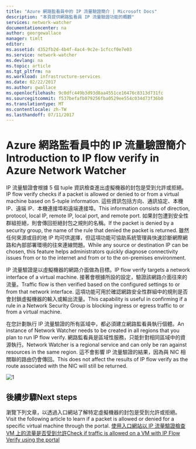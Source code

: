 ```yaml
---
title: "Azure 網路監看員中的 IP 流量驗證簡介 | Microsoft Docs"
description: "本頁提供網路監看員 IP 流量驗證功能的概觀"
services: network-watcher
documentationcenter: na
author: georgewallace
manager: timlt
editor: 
ms.assetid: d352fb2d-4b4f-4ac4-9c2e-1cfccf0e7e03
ms.service: network-watcher
ms.devlang: na
ms.topic: article
ms.tgt_pltfrm: na
ms.workload: infrastructure-services
ms.date: 02/22/2017
ms.author: gwallace
ms.openlocfilehash: 9c0dfc449b3d93d8aa4551ce16476c8313d731fc
ms.sourcegitcommit: f537befafb079256fba0529ee554c034d73f36b0
ms.translationtype: MT
ms.contentlocale: zh-TW
ms.lasthandoff: 07/11/2017
---
```

# <a name="introduction-to-ip-flow-verify-in-azure-network-watcher"></a><span data-ttu-id="74c2d-103">Azure 網路監看員中的 IP 流量驗證簡介</span><span class="sxs-lookup"><span data-stu-id="74c2d-103">Introduction to IP flow verify in Azure Network Watcher</span></span>

<span data-ttu-id="74c2d-104">IP 流量驗證會根據 5 個 tuple 資訊檢查進出虛擬機器的封包是受到允許或拒絕。</span><span class="sxs-lookup"><span data-stu-id="74c2d-104">IP flow verify checks if a packet is allowed or denied to or from a virtual machine based on 5-tuple information.</span></span> <span data-ttu-id="74c2d-105">這些資訊包括方向、通訊協定、本機 IP、遠端 IP、本機連接埠和遠端連接埠。</span><span class="sxs-lookup"><span data-stu-id="74c2d-105">This information consists of direction, protocol, local IP, remote IP, local port, and remote port.</span></span> <span data-ttu-id="74c2d-106">如果封包遭到安全性群組拒絕，則會傳回拒絕封包之規則的名稱。</span><span class="sxs-lookup"><span data-stu-id="74c2d-106">If the packet is denied by a security group, the name of the rule that denied the packet is returned.</span></span> <span data-ttu-id="74c2d-107">雖然任何來源或目的地 IP 均可供選擇，但這項功能可協助系統管理員快速診斷網際網路和內部部署環境的往來連線問題。</span><span class="sxs-lookup"><span data-stu-id="74c2d-107">While any source or destination IP can be chosen, this feature helps administrators quickly diagnose connectivity issues from or to the internet and from or to the on-premises environment.</span></span>

<span data-ttu-id="74c2d-108">IP 流量驗證是以虛擬機器的網路介面做為目標。</span><span class="sxs-lookup"><span data-stu-id="74c2d-108">IP flow verify targets a network interface of a virtual machine.</span></span> <span data-ttu-id="74c2d-109">接著會根據所設的設定，驗證該網路介面往來的流量。</span><span class="sxs-lookup"><span data-stu-id="74c2d-109">Traffic flow is then verified based on the configured settings to or from that network interface.</span></span> <span data-ttu-id="74c2d-110">這項功能可用於確認網路安全性群組中的規則是否會封鎖虛擬機器的輸入或輸出流量。</span><span class="sxs-lookup"><span data-stu-id="74c2d-110">This capability is useful in confirming if a rule in a Network Security Group is blocking ingress or egress traffic to or from a virtual machine.</span></span>

<span data-ttu-id="74c2d-111">在您計劃執行 IP 流量驗證的所有區域中，都必須建立網路監看員執行個體。</span><span class="sxs-lookup"><span data-stu-id="74c2d-111">An instance of Network Watcher needs to be created in all regions that you plan to run IP flow verify.</span></span> <span data-ttu-id="74c2d-112">網路監看員是區域性服務，只能針對相同區域中的資源執行。</span><span class="sxs-lookup"><span data-stu-id="74c2d-112">Network Watcher is a regional service and can only be ran against resources in the same region.</span></span> <span data-ttu-id="74c2d-113">這不會影響 IP 流量驗證的結果，因為與 NIC 相關聯的路由仍會傳回。</span><span class="sxs-lookup"><span data-stu-id="74c2d-113">This does not affect the results of IP flow verify as the route associated with the NIC will still be returned.</span></span>

![1][1]

## <a name="next-steps"></a><span data-ttu-id="74c2d-115">後續步驟</span><span class="sxs-lookup"><span data-stu-id="74c2d-115">Next steps</span></span>

<span data-ttu-id="74c2d-116">瀏覽下列文章，以透過入口網站了解特定虛擬機器的封包是受到允許或拒絕。</span><span class="sxs-lookup"><span data-stu-id="74c2d-116">Visit the following article to learn if a packet is allowed or denied for a specific virtual machine through the portal.</span></span> [<span data-ttu-id="74c2d-117">使用入口網站以 IP 流量驗證檢查 VM 上的流量是否受到允許</span><span class="sxs-lookup"><span data-stu-id="74c2d-117">Check if traffic is allowed on a VM with IP Flow Verify using the portal</span></span>](network-watcher-check-ip-flow-verify-portal.md)

[1]: ./media/network-watcher-ip-flow-verify-overview/figure1.png












